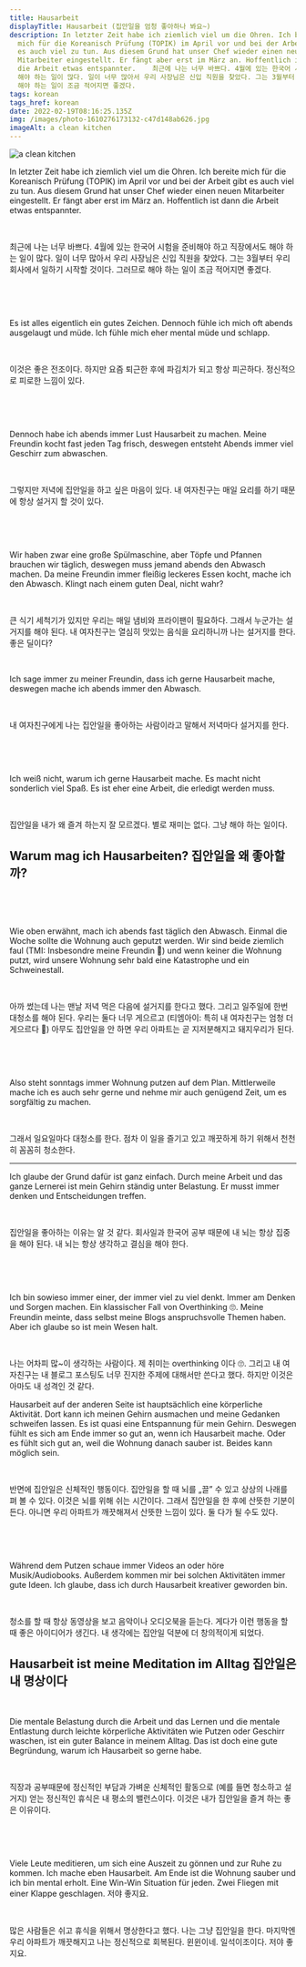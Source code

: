 ```yaml
---
title: Hausarbeit
displayTitle: Hausarbeit (집안일을 엄청 좋아하나 봐요~)
description: In letzter Zeit habe ich ziemlich viel um die Ohren. Ich bereite
  mich für die Koreanisch Prüfung (TOPIK) im April vor und bei der Arbeit gibt
  es auch viel zu tun. Aus diesem Grund hat unser Chef wieder einen neuen
  Mitarbeiter eingestellt. Er fängt aber erst im März an. Hoffentlich ist dann
  die Arbeit etwas entspannter.  ​  최근에 나는 너무 바쁘다. 4월에 있는 한국어 시험을 준비해야 하고 직장에서도
  해야 하는 일이 많다. 일이 너무 많아서 우리 사장님은 신입 직원을 찾았다. 그는 3월부터 우리 회사에서 일하기 시작할 것이다. 그러므로
  해야 하는 일이 조금 적어지면 좋겠다.
tags: korean
tags_href: korean
date: 2022-02-19T08:16:25.135Z
img: /images/photo-1610276173132-c47d148ab626.jpg
imageAlt: a clean kitchen
---
```

![a clean kitchen](/images/photo-1610276173132-c47d148ab626.jpg "© i_am_simoesse, 출처 Unsplash")

In letzter Zeit habe ich ziemlich viel um die Ohren. Ich bereite mich für die Koreanisch Prüfung (TOPIK) im April vor und bei der Arbeit gibt es auch viel zu tun. Aus diesem Grund hat unser Chef wieder einen neuen Mitarbeiter eingestellt. Er fängt aber erst im März an. Hoffentlich ist dann die Arbeit etwas entspannter.

​

최근에 나는 너무 바쁘다. 4월에 있는 한국어 시험을 준비해야 하고 직장에서도 해야 하는 일이 많다. 일이 너무 많아서 우리 사장님은 신입 직원을 찾았다. 그는 3월부터 우리 회사에서 일하기 시작할 것이다. 그러므로 해야 하는 일이 조금 적어지면 좋겠다.

​

​

Es ist alles eigentlich ein gutes Zeichen. Dennoch fühle ich mich oft abends ausgelaugt und müde. Ich fühle mich eher mental müde und schlapp.

​

이것은 좋은 전조이다. 하지만 요즘 퇴근한 후에 파김치가 되고 항상 피곤하다. 정신적으로 피로한 느낌이 있다.

​

​

Dennoch habe ich abends immer Lust Hausarbeit zu machen. Meine Freundin kocht fast jeden Tag frisch, deswegen entsteht Abends immer viel Geschirr zum abwaschen.

​

그렇지만 저녁에 집안일을 하고 싶은 마음이 있다. 내 여자친구는 매일 요리를 하기 때문에 항상 설거지 할 것이 있다.

​

​

Wir haben zwar eine große Spülmaschine, aber Töpfe und Pfannen brauchen wir täglich, deswegen muss jemand abends den Abwasch machen. Da meine Freundin immer fleißig leckeres Essen kocht, mache ich den Abwasch. Klingt nach einem guten Deal, nicht wahr?

​

큰 식기 세척기가 있지만 우리는 매일 냄비와 프라이팬이 필요하다. 그래서 누군가는 설거지를 해야 된다. 내 여자친구는 열심히 맛있는 음식을 요리하니까 나는 설거지를 한다. 좋은 딜이다?

​

Ich sage immer zu meiner Freundin, dass ich gerne Hausarbeit mache, deswegen mache ich abends immer den Abwasch.

​

내 여자친구에게 나는 집안일을 좋아하는 사람이라고 말해서 저녁마다 설거지를 한다.

​

​

Ich weiß nicht, warum ich gerne Hausarbeit mache. Es macht nicht sonderlich viel Spaß. Es ist eher eine Arbeit, die erledigt werden muss.

​

집안일을 내가 왜 즐겨 하는지 잘 모르겠다. 별로 재미는 없다. 그냥 해야 하는 일이다.

## Warum mag ich Hausarbeiten? 집안일을 왜 좋아할까?

​

​

Wie oben erwähnt, mach ich abends fast täglich den Abwasch. Einmal die Woche sollte die Wohnung auch geputzt werden. Wir sind beide ziemlich faul (TMI: Insbesondre meine Freundin 🤫) und wenn keiner die Wohnung putzt, wird unsere Wohnung sehr bald eine Katastrophe und ein Schweinestall.

​

아까 썼는데 나는 맨날 저녁 먹은 다음에 설거지를 한다고 했다. 그리고 일주일에 한번 대청소를 해야 된다. 우리는 둘다 너무 게으르고 (티엠아이: 특히 내 여자친구는 엄청 더 게으르다 🤫) 아무도 집안일을 안 하면 우리 아파트는 곧 지저분해지고 돼지우리가 된다.

​

​

Also steht sonntags immer Wohnung putzen auf dem Plan. Mittlerweile mache ich es auch sehr gerne und nehme mir auch genügend Zeit, um es sorgfältig zu machen.

​

그래서 일요일마다 대청소를 한다. 점차 이 일을 즐기고 있고 깨끗하게 하기 위해서 천천히 꼼꼼히 청소한다.

- - -

Ich glaube der Grund dafür ist ganz einfach. Durch meine Arbeit und das ganze Lernerei ist mein Gehirn ständig unter Belastung. Er musst immer denken und Entscheidungen treffen.

​

집안일을 좋아하는 이유는 알 것 같다. 회사일과 한국어 공부 때문에 내 뇌는 항상 집중을 해야 된다. 내 뇌는 항상 생각하고 결심을 해야 한다.

​

​

Ich bin sowieso immer einer, der immer viel zu viel denkt. Immer am Denken und Sorgen machen. Ein klassischer Fall von Overthinking 🙄. Meine Freundin meinte, dass selbst meine Blogs anspruchsvolle Themen haben. Aber ich glaube so ist mein Wesen halt.

​

나는 어차피 많~이 생각하는 사람이다. 제 취미는 overthinking 이다 🙄. 그리고 내 여자친구는 내 블로그 포스팅도 너무 진지한 주제에 대해서만 쓴다고 했다. 하지만 이것은 아마도 내 성격인 것 같다.

Hausarbeit auf der anderen Seite ist hauptsächlich eine körperliche Aktivität. Dort kann ich meinen Gehirn ausmachen und meine Gedanken schweifen lassen. Es ist quasi eine Entspannung für mein Gehirn. Deswegen fühlt es sich am Ende immer so gut an, wenn ich Hausarbeit mache. Oder es fühlt sich gut an, weil die Wohnung danach sauber ist. Beides kann möglich sein.

​

반면에 집안일은 신체적인 행동이다. 집안일을 할 때 뇌를 „끌” 수 있고 상상의 나래를 펴 볼 수 있다. 이것은 뇌를 위해 쉬는 시간이다. 그래서 집안일을 한 후에 산뜻한 기분이 든다. 아니면 우리 아파트가 깨끗해져서 산뜻한 느낌이 있다. 둘 다가 될 수도 있다.

​

​

Während dem Putzen schaue immer Videos an oder höre Musik/Audiobooks. Außerdem kommen mir bei solchen Aktivitäten immer gute Ideen. Ich glaube, dass ich durch Hausarbeit kreativer geworden bin.

​

청소를 할 때 항상 동영상을 보고 음악이나 오디오북을 듣는다. 게다가 이런 행동을 할 때 좋은 아이디어가 생긴다. 내 생각에는 집안일 덕분에 더 창의적이게 되었다.

## Hausarbeit ist meine Meditation im Alltag 집안일은 내 명상이다

​

Die mentale Belastung durch die Arbeit und das Lernen und die mentale Entlastung durch leichte körperliche Aktivitäten wie Putzen oder Geschirr waschen, ist ein guter Balance in meinem Alltag. Das ist doch eine gute Begründung, warum ich Hausarbeit so gerne habe.

​

직장과 공부때문에 정신적인 부담과 가벼운 신체적인 활동으로 (예를 들면 청소하고 설거지) 얻는 정신적인 휴식은 내 평소의 밸런스이다. 이것은 내가 집안일을 즐겨 하는 좋은 이유이다.

​

​

Viele Leute meditieren, um sich eine Auszeit zu gönnen und zur Ruhe zu kommen. Ich mache eben Hausarbeit. Am Ende ist die Wohnung sauber und ich bin mental erholt. Eine Win-Win Situation für jeden. Zwei Fliegen mit einer Klappe geschlagen. 저야 좋지요. 

​

많은 사람들은 쉬고 휴식을 위해서 명상한다고 했다. 나는 그냥 집안일을 한다. 마지막엔 우리 아파트가 깨끗해지고 나는 정신적으로 회복된다. 윈윈이네. 일석이조이다. 저야 좋지요.

​